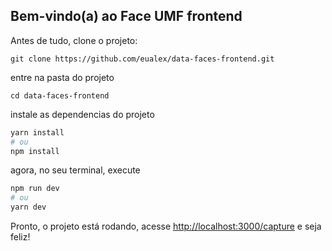 ## Bem-vindo(a) ao Face UMF frontend

Antes de tudo, clone o projeto:

```
git clone https://github.com/eualex/data-faces-frontend.git
```

entre na pasta do projeto

```
cd data-faces-frontend
```

instale as dependencias do projeto

```bash
yarn install
# ou
npm install
```

agora, no seu terminal, execute

```bash
npm run dev
# ou
yarn dev
```

Pronto, o projeto está rodando, acesse [http://localhost:3000/capture](http://localhost:3000/capture) e seja feliz!
